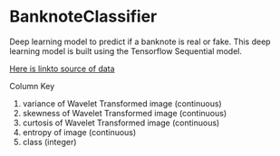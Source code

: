 # BanknoteClassifier
Deep learning model to predict if a banknote is real or fake. This deep learning model is built using the Tensorflow Sequential model.

[Here is linkto source of data](https://archive.ics.uci.edu/ml/datasets/banknote+authentication)


Column Key
1. variance of Wavelet Transformed image (continuous) 
2. skewness of Wavelet Transformed image (continuous) 
3. curtosis of Wavelet Transformed image (continuous) 
4. entropy of image (continuous) 
5. class (integer)
